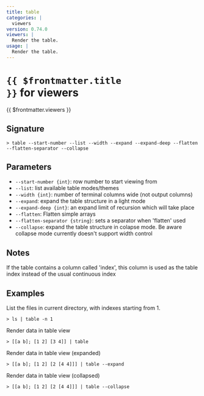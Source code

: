 ```yaml
---
title: table
categories: |
  viewers
version: 0.74.0
viewers: |
  Render the table.
usage: |
  Render the table.
---
```


# <code>{{ $frontmatter.title }}</code> for viewers

<div class='command-title'>{{ $frontmatter.viewers }}</div>

## Signature

```> table --start-number --list --width --expand --expand-deep --flatten --flatten-separator --collapse```

## Parameters

 -  `--start-number {int}`: row number to start viewing from
 -  `--list`: list available table modes/themes
 -  `--width {int}`: number of terminal columns wide (not output columns)
 -  `--expand`: expand the table structure in a light mode
 -  `--expand-deep {int}`: an expand limit of recursion which will take place
 -  `--flatten`: Flatten simple arrays
 -  `--flatten-separator {string}`: sets a separator when 'flatten' used
 -  `--collapse`: expand the table structure in colapse mode.
Be aware collapse mode currently doesn't support width control

## Notes
If the table contains a column called 'index', this column is used as the table index instead of the usual continuous index
## Examples

List the files in current directory, with indexes starting from 1.
```shell
> ls | table -n 1
```

Render data in table view
```shell
> [[a b]; [1 2] [3 4]] | table
```

Render data in table view (expanded)
```shell
> [[a b]; [1 2] [2 [4 4]]] | table --expand
```

Render data in table view (collapsed)
```shell
> [[a b]; [1 2] [2 [4 4]]] | table --collapse
```
